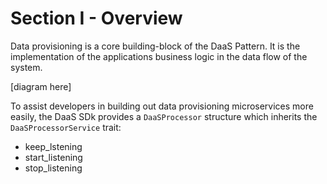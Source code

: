 # Section I - Overview

Data provisioning is a core building-block of the DaaS Pattern. It is the implementation of the applications business logic in the data flow of the system. 

\[diagram here\]

To assist developers in building out data provisioning microservices more easily, the DaaS SDk provides a `DaaSProcessor` structure which inherits the `DaaSProcessorService` trait:

* keep\_lstening
* start\_listening
* stop\_listening

